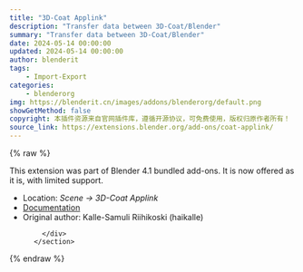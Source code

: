 ```yaml
---
title: "3D-Coat Applink"
description: "Transfer data between 3D-Coat/Blender"
summary: "Transfer data between 3D-Coat/Blender"
date: 2024-05-14 00:00:00
updated: 2024-05-14 00:00:00
author: blenderit
tags: 
    - Import-Export
categories:
    - blenderorg
img: https://blenderit.cn/images/addons/blenderorg/default.png
showGetMethod: false
copyright: 本插件资源来自官网插件库，遵循开源协议，可免费使用，版权归原作者所有！
source_link: https://extensions.blender.org/add-ons/coat-applink/
---
```


{% raw %}
<section id="about" class="mt-3">
            <div class="box style-rich-text">
              <p>This extension was part of Blender 4.1 bundled add-ons.
It is now offered as it is, with limited support.</p>
<ul>
<li>Location: <em>Scene → 3D-Coat Applink</em></li>
<li><a rel="nofollow noopener noreferrer external" target="_blank" href="https://docs.blender.org/manual/en/4.1//addons/import_export/coat3D.html">Documentation</a></li>
<li>Original author: Kalle-Samuli Riihikoski (haikalle)</li>
</ul>

            </div>
          </section>
<div style="display: none">blenderorg</div>
{% endraw %}
